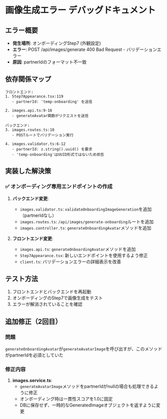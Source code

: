 # 画像生成エラー デバッグドキュメント

## エラー概要
- **発生場所**: オンボーディングStep7 (外観設定)
- **エラー**: POST /api/images/generate 400 Bad Request - バリデーションエラー
- **原因**: partnerIdのフォーマット不一致

## 依存関係マップ

```
フロントエンド:
1. Step7Appearance.tsx:119 
   - partnerId: 'temp-onboarding' を送信

2. images.api.ts:9-16
   - generateAvatar関数がリクエストを送信

バックエンド:
3. images.routes.ts:10
   - POSTルートでバリデーション実行

4. images.validator.ts:6-12
   - partnerId: z.string().uuid() を要求
   - 'temp-onboarding'はUUID形式ではないため拒否
```

## 実装した解決策

### ✅ オンボーディング専用エンドポイントの作成
1. **バックエンド変更**:
   - `images.validator.ts`: `validateOnboardingImageGeneration`を追加（partnerIdなし）
   - `images.routes.ts`: `/api/images/generate-onboarding`ルートを追加
   - `images.controller.ts`: `generateOnboardingAvatar`メソッドを追加

2. **フロントエンド変更**:
   - `images.api.ts`: `generateOnboardingAvatar`メソッドを追加
   - `Step7Appearance.tsx`: 新しいエンドポイントを使用するよう修正
   - `client.ts`: バリデーションエラーの詳細表示を改善

## テスト方法
1. フロントエンドとバックエンドを再起動
2. オンボーディングのStep7で画像生成をテスト
3. エラーが解消されていることを確認

## 追加修正（2回目）

### 問題
`generateOnboardingAvatar`が`generateAvatarImage`を呼び出すが、このメソッドがpartnerIdを必須としていた

### 修正内容
1. **images.service.ts**:
   - `generateAvatarImage`メソッドをpartnerIdがnullの場合も処理できるように修正
   - オンボーディング時は一貫性スコアを1.0に固定
   - DBに保存せず、一時的なGeneratedImageオブジェクトを返すように変更